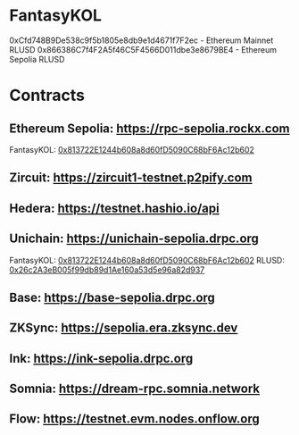 # FantasyKOL

0xCfd748B9De538c9f5b1805e8db9e1d4671f7F2ec - Ethereum Mainnet RLUSD
0x866386C7f4F2A5f46C5F4566D011dbe3e8679BE4 - Ethereum Sepolia RLUSD

# Contracts

## Ethereum Sepolia: https://rpc-sepolia.rockx.com

FantasyKOL: [0x813722E1244b608a8d60fD5090C68bF6Ac12b602](https://sepolia.etherscan.io/address/0x813722E1244b608a8d60fD5090C68bF6Ac12b602)

## Zircuit: https://zircuit1-testnet.p2pify.com

[]()

## Hedera: https://testnet.hashio.io/api

[]()

## Unichain: https://unichain-sepolia.drpc.org

FantasyKOL: [0x813722E1244b608a8d60fD5090C68bF6Ac12b602](https://unichain-sepolia.blockscout.com/address/0x813722E1244b608a8d60fD5090C68bF6Ac12b602)
RLUSD: [0x26c2A3eB005f99db89d1Ae160a53d5e96a82d937](https://unichain-sepolia.blockscout.com/token/0x26c2A3eB005f99db89d1Ae160a53d5e96a82d937)

## Base: https://base-sepolia.drpc.org

[]()

## ZKSync: https://sepolia.era.zksync.dev

[]()

## Ink: https://ink-sepolia.drpc.org

[]()

## Somnia: https://dream-rpc.somnia.network

[]()

## Flow: https://testnet.evm.nodes.onflow.org

[]()
